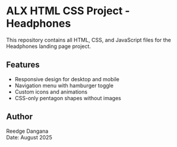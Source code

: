 # ALX HTML CSS Project - Headphones

This repository contains all HTML, CSS, and JavaScript files for the Headphones landing page project.

## Features
- Responsive design for desktop and mobile
- Navigation menu with hamburger toggle
- Custom icons and animations
- CSS-only pentagon shapes without images

## Author
Reedge Dangana  
Date: August 2025
